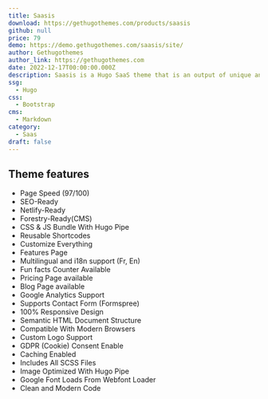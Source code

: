 ```yaml
---
title: Saasis
download: https://gethugothemes.com/products/saasis
github: null
price: 79
demo: https://demo.gethugothemes.com/saasis/site/
author: Gethugothemes
author_link: https://gethugothemes.com
date: 2022-12-17T00:00:00.000Z
description: Saasis is a Hugo SaaS theme that is an output of unique and trending design ideas. It offers more than 10 different pages to represent your SaaS theme effectively. 
ssg:
  - Hugo
css:
  - Bootstrap
cms:
  - Markdown
category:
  - Saas
draft: false
---
```


## Theme features

- Page Speed (97/100)
- SEO-Ready
- Netlify-Ready
- Forestry-Ready(CMS)
- CSS & JS Bundle With Hugo Pipe
- Reusable Shortcodes
- Customize Everything
- Features Page
- Multilingual and i18n support (Fr, En)
- Fun facts Counter Available
- Pricing Page available
- Blog Page available
- Google Analytics Support
- Supports Contact Form (Formspree)
- 100% Responsive Design
- Semantic HTML Document Structure
- Compatible With Modern Browsers
- Custom Logo Support
- GDPR (Cookie) Consent Enable
- Caching Enabled
- Includes All SCSS Files
- Image Optimized With Hugo Pipe
- Google Font Loads From Webfont Loader
- Clean and Modern Code
